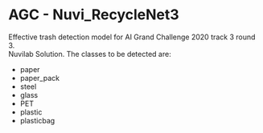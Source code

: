 # AGC - Nuvi_RecycleNet3

Effective trash detection model for AI Grand Challenge 2020 track 3 round 3.  
Nuvilab Solution.
The classes to be detected are:

- paper
- paper_pack
- steel
- glass
- PET
- plastic
- plasticbag
